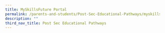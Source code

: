 ```yaml
---
title: MySkillsFuture Portal
permalink: /parents-and-students/Post-Sec-Educational-Pathways/myskillsfuture-portal
description: ""
third_nav_title: Post Sec Educational Pathways
---
```

